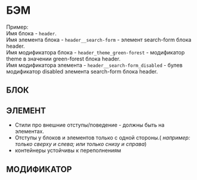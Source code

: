 БЭМ
===

Пример:  
Имя блока - `header`.  
Имя элемента блока - `header__search-form` - элемент search-form блока header.  
Имя модификатора блока - `header_theme_green-forest` - модификатор theme в значении green-forest блока header.  
Имя модификатора элемента - `header__search-form_disabled` - булев модификатор disabled элемента search-form блока header.  


БЛОК
----

ЭЛЕМЕНТ
-------

- Стили про внешние отступы/поведение - должны быть на элементах.
- Отступы у блоков и элементов только с одной стороны.( _например: только сверху и слева; или только снизу и справа_) 
- контейнеры устойчивы к переполнениям

МОДИФИКАТОР
-----------
